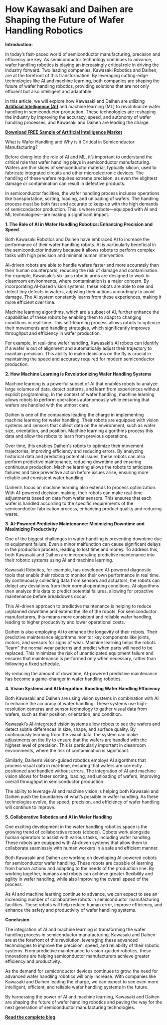 # How Kawasaki and Daihen are Shaping the Future of Wafer Handling Robotics

**Introduction:**

In today’s fast-paced world of semiconductor manufacturing, precision and efficiency are key. As semiconductor technology continues to advance, wafer handling robotics is playing an increasingly critical role in driving the industry forward. Two leading companies, Kawasaki Robotics and Daihen, are at the forefront of this transformation. By leveraging cutting-edge technologies like AI and machine learning, both companies are shaping the future of wafer handling robotics, providing solutions that are not only efficient but also intelligent and adaptable.

In this article, we will explore how Kawasaki and Daihen are utilizing **[Artificial Intelligence (AI)](https://www.nextmsc.com/report/artificial-intelligence-market)** and machine learning (ML) to revolutionize wafer handling in semiconductor production. These technologies are reshaping the industry by improving the accuracy, speed, and autonomy of wafer handling processes, and Kawasaki and Daihen are leading the charge.

**[Download FREE Sample of Artificial Intelligence Market](https://www.nextmsc.com/artificial-intelligence-market/request-sample)**

What is Wafer Handling and Why is it Critical in Semiconductor Manufacturing?

Before diving into the role of AI and ML, it’s important to understand the critical role that wafer handling plays in semiconductor manufacturing. Wafers are thin slices of semiconductor material, typically silicon, used to fabricate integrated circuits and other microelectronic devices. The handling of these wafers requires extreme precision, as even the slightest damage or contamination can result in defective products.

In semiconductor facilities, the wafer handling process includes operations like transportation, sorting, loading, and unloading of wafers. The handling process must be both fast and accurate to keep up with the high demands of semiconductor production. This is where robots—equipped with AI and ML technologies—are making a significant impact.

**1. The Role of AI in Wafer Handling Robotics: Enhancing Precision and Speed**

Both Kawasaki Robotics and Daihen have embraced AI to increase the performance of their wafer handling robots. AI is particularly beneficial in the semiconductor industry because it allows robots to perform complex tasks with high precision and minimal human intervention.

AI-driven robots are able to handle wafers faster and more accurately than their human counterparts, reducing the risk of damage and contamination. For example, Kawasaki’s six-axis robotic arms are designed to work in cleanroom environments, where contamination is a major concern. By incorporating AI-based vision systems, these robots are able to see and detect tiny defects in wafers, adjusting their actions accordingly to avoid damage. The AI system constantly learns from these experiences, making it more efficient over time.

Machine learning algorithms, which are a subset of AI, further enhance the capabilities of these robots by enabling them to adapt to changing conditions in real-time. This self-learning process allows robots to optimize their movements and handling strategies, which significantly improves throughput and efficiency in wafer production.

For example, in real-time wafer handling, Kawasaki’s AI robots can identify if a wafer is out of alignment and automatically adjust their trajectory to maintain precision. This ability to make decisions on the fly is crucial in maintaining the speed and accuracy required for modern semiconductor production.

**2. How Machine Learning is Revolutionizing Wafer Handling Systems**

Machine learning is a powerful subset of AI that enables robots to analyze large volumes of data, detect patterns, and learn from experiences without explicit programming. In the context of wafer handling, machine learning allows robots to perform operations autonomously while ensuring that wafers are handled with the utmost care.

Daihen is one of the companies leading the charge in implementing machine learning for wafer handling. Their robots are equipped with vision systems and sensors that collect data on the environment, such as wafer size, orientation, and position. Machine learning algorithms process this data and allow the robots to learn from previous operations.

Over time, this enables Daihen's robots to optimize their movement trajectories, improving efficiency and reducing errors. By analyzing historical data and predicting potential issues, these robots can also perform predictive maintenance, reducing downtime and ensuring continuous production. Machine learning allows the robots to anticipate failures and take preventive action before issues arise, ensuring more reliable and consistent wafer handling.

Daihen’s focus on machine learning also extends to process optimization. With AI-powered decision-making, their robots can make real-time adjustments based on data from wafer sensors. This ensures that each wafer is handled according to the specific requirements of the semiconductor fabrication process, enhancing product quality and reducing waste.

**3. AI-Powered Predictive Maintenance: Minimizing Downtime and Maximizing Productivity**

One of the biggest challenges in wafer handling is preventing downtime due to equipment failure. Even a minor malfunction can cause significant delays in the production process, leading to lost time and money. To address this, both Kawasaki and Daihen are incorporating predictive maintenance into their robotic systems using AI and machine learning.

Kawasaki Robotics, for example, has developed AI-powered diagnostic tools that enable their robots to monitor their own performance in real time. By continuously collecting data from sensors and actuators, the robots can detect any deviations from their normal operating conditions. AI algorithms then analyze this data to predict potential failures, allowing for proactive maintenance before breakdowns occur.

This AI-driven approach to predictive maintenance is helping to reduce unplanned downtime and extend the life of the robots. For semiconductor manufacturers, this means more consistent and reliable wafer handling, leading to higher productivity and lower operational costs.

Daihen is also employing AI to enhance the longevity of their robots. Their predictive maintenance algorithms monitor key components like joints, motors, and sensors for signs of wear. Machine learning helps the robots “learn” the normal wear patterns and predict when parts will need to be replaced. This minimizes the risk of unanticipated equipment failure and ensures that maintenance is performed only when necessary, rather than following a fixed schedule.

By reducing the amount of downtime, AI-powered predictive maintenance has become a game-changer in wafer handling robotics.

**4. Vision Systems and AI Integration: Boosting Wafer Handling Efficiency**

Both Kawasaki and Daihen are using vision systems in combination with AI to enhance the accuracy of wafer handling. These systems use high-resolution cameras and sensor technology to gather visual data from wafers, such as their position, orientation, and condition.

Kawasaki’s AI-integrated vision systems allow robots to see the wafers and detect subtle differences in size, shape, and surface quality. By continuously learning from the visual data, the system can make adjustments on the fly to ensure that the wafers are handled with the highest level of precision. This is particularly important in cleanroom environments, where the risk of contamination is significant.

Similarly, Daihen’s vision-guided robotics employs AI algorithms that process visual data in real-time, ensuring that wafers are correctly positioned and handled without errors. The integration of AI and machine vision allows for faster sorting, loading, and unloading of wafers, improving overall throughput in semiconductor production.

The ability to leverage AI and machine vision is helping both Kawasaki and Daihen push the boundaries of what’s possible in wafer handling. As these technologies evolve, the speed, precision, and efficiency of wafer handling will continue to improve.

**5. Collaborative Robotics and AI in Wafer Handling**
 
One exciting development in the wafer handling robotics space is the growing trend of collaborative robots (cobots). Cobots work alongside human operators to assist with various tasks, including wafer handling. These robots are equipped with AI-driven systems that allow them to collaborate seamlessly with human workers in a safe and efficient manner.

Both Kawasaki and Daihen are working on developing AI-powered cobots for semiconductor wafer handling. These robots are capable of learning from human actions and adapting to the needs of the production line. By working together, humans and robots can achieve greater flexibility and agility in wafer handling, while also improving the overall speed of the process.

As AI and machine learning continue to advance, we can expect to see an increasing number of collaborative robots in semiconductor manufacturing facilities. These robots will help reduce human error, improve efficiency, and enhance the safety and productivity of wafer handling systems.

**Conclusion**

The integration of AI and machine learning is transforming the wafer handling process in semiconductor manufacturing. Kawasaki and Daihen are at the forefront of this revolution, leveraging these advanced technologies to improve the precision, speed, and reliability of their robotic systems. From predictive maintenance to vision-guided robotics, these innovations are helping semiconductor manufacturers achieve greater efficiency and productivity.

As the demand for semiconductor devices continues to grow, the need for advanced wafer handling robotics will only increase. With companies like Kawasaki and Daihen leading the charge, we can expect to see even more intelligent, efficient, and reliable wafer handling systems in the future.

By harnessing the power of AI and machine learning, Kawasaki and Daihen are shaping the future of wafer handling robotics and paving the way for the next generation of semiconductor manufacturing technologies.

**[Read the complete blog](https://www.nextmsc.com/blogs/kawasaki-daihen-shaping-wafer-handling-robotics-future)**
